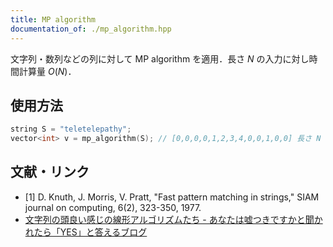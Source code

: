 ```yaml
---
title: MP algorithm
documentation_of: ./mp_algorithm.hpp
---
```


文字列・数列などの列に対して MP algorithm を適用．長さ $N$ の入力に対し時間計算量 $O(N)$．

## 使用方法

```cpp
string S = "teletelepathy";
vector<int> v = mp_algorithm(S); // [0,0,0,0,1,2,3,4,0,0,1,0,0] 長さ N
```

## 文献・リンク

- [1] D. Knuth, J. Morris, V. Pratt, "Fast pattern matching in strings," SIAM journal on computing, 6(2), 323-350, 1977.
- [文字列の頭良い感じの線形アルゴリズムたち - あなたは嘘つきですかと聞かれたら「YES」と答えるブログ](https://snuke.hatenablog.com/entry/2014/12/01/235807)
